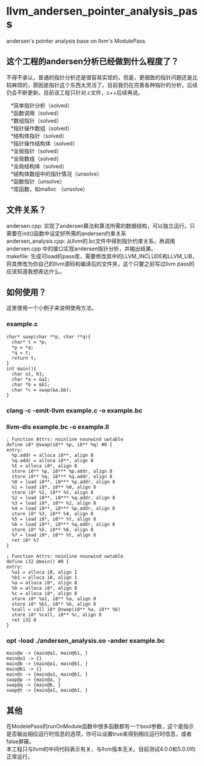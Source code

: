 # llvm_andersen_pointer_analysis_pass
andersen's pointer analysis base on llvm's ModulePass

## 这个工程的andersen分析已经做到什么程度了？
不得不承认，普通的指针分析还是很容易实现的，但是，更细致的指针问题还是比较麻烦的，原因是指针这个东西太灵活了。目前我仍在完善各种指针的分析，后续仍会不断更新。目前该工程只针对.c文件，c++后续再说。

    *简单指针分析（solved）<br>
    *函数调用（solved）<br>
    *数组指针（solved）<br>
    *指针操作数组（solved）<br>
    *结构体指针（solved）<br>
    *指针操作结构体（solved）<br>
    *全局指针（solved）<br>
    *全局数组（solved）<br>
    *全局结构体（solved）<br>
    *结构体数组中的指针情况（unsolve）<br>
    *函数指针（unsolve）<br>
    *库函数，如malloc （unsolve）<br>

## 文件关系？
andersen.cpp: 实现了andersen算法和算法所需的数据结构，可以独立运行。只需要在init()函数中设定好所需的andersen约束关系<br>
andersen_analysis.cpp: 从llvm的.bc文件中得到指针约束关系，再调用andersen.cpp 中的接口实现andersen指针分析，并输出结果。<br>
makefile: 生成可load的pass库，需要修改其中的LLVM_INCLUDE和LLVM_LIB，将其修改为你自己的llvm源码和编译后的文件夹，这个只要之前写过llvm pass的应该知道我想表达什么。

## 如何使用？
这里使用一个小例子来说明使用方法。
###  example.c

    char* swap(char **p, char **q){
      char* t = *p;
      *p = *q;
      *q = t;
      return t;
    }
    int main(){
      char a1, b1;
      char *a = &a1;
      char *b = &b1;
      char *c = swap(&a,&b);
    }
    
### clang -c -emit-llvm example.c -o example.bc
### llvm-dis example.bc -o example.ll

    ; Function Attrs: noinline nounwind uwtable
    define i8* @swap(i8** %p, i8** %q) #0 {
    entry:
      %p.addr = alloca i8**, align 8
      %q.addr = alloca i8**, align 8
      %t = alloca i8*, align 8
      store i8** %p, i8*** %p.addr, align 8
      store i8** %q, i8*** %q.addr, align 8
      %0 = load i8**, i8*** %p.addr, align 8
      %1 = load i8*, i8** %0, align 8
      store i8* %1, i8** %t, align 8
      %2 = load i8**, i8*** %q.addr, align 8
      %3 = load i8*, i8** %2, align 8
      %4 = load i8**, i8*** %p.addr, align 8
      store i8* %3, i8** %4, align 8
      %5 = load i8*, i8** %t, align 8
      %6 = load i8**, i8*** %q.addr, align 8
      store i8* %5, i8** %6, align 8
      %7 = load i8*, i8** %t, align 8
      ret i8* %7
    }

    ; Function Attrs: noinline nounwind uwtable
    define i32 @main() #0 {
    entry:
      %a1 = alloca i8, align 1
      %b1 = alloca i8, align 1
      %a = alloca i8*, align 8
      %b = alloca i8*, align 8
      %c = alloca i8*, align 8
      store i8* %a1, i8** %a, align 8
      store i8* %b1, i8** %b, align 8
      %call = call i8* @swap(i8** %a, i8** %b)
      store i8* %call, i8** %c, align 8
      ret i32 0
    }

### opt -load ./andersen_analysis.so -ander example.bc

    main@a -> {main@a1, main@b1, }
    main@a1 -> {}
    main@b -> {main@a1, main@b1, }
    main@b1 -> {}
    main@c -> {main@a1, main@b1, }
    swap@p -> {main@a, }
    swap@q -> {main@b, }
    swap@t -> {main@a1, main@b1, }
    
## 其他
在ModelePass的runOnModule函数中很多函数都有一个bool参数，这个是指示是否输出相应运行时信息的选项，你可以设置true来得到相应运行时信息，或者false屏蔽。<br>
本工程只与llvm的中间代码表示有关，与llvm版本无关。目前测试4.0.0和5.0.0均正常运行。
